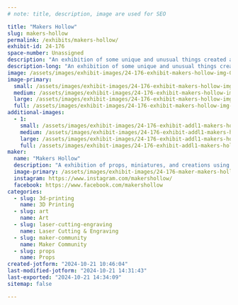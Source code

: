 ```yaml
---
# note: title, description, image are used for SEO

title: "Makers Hollow"
slug: makers-hollow
permalink: /exhibits/makers-hollow/
exhibit-id: 24-176
space-number: Unassigned
description: "An exhibition of some unique and unusual things created at Makers Hollow and how they were made."
description-long: "An exhibition of some unique and unusual things created at Makers Hollow and how they were made, like Magic Wheelchair costumes and Makey Zoetropes, props and sets, and art of all kinds."
image: /assets/images/exhibit-images/24-176-exhibit-makers-hollow-img-0638-3936-large.jpeg
image-primary: 
  small: /assets/images/exhibit-images/24-176-exhibit-makers-hollow-img-0638-3936-small.jpeg
  medium: /assets/images/exhibit-images/24-176-exhibit-makers-hollow-img-0638-3936-medium.jpeg
  large: /assets/images/exhibit-images/24-176-exhibit-makers-hollow-img-0638-3936-large.jpeg
  full: /assets/images/exhibit-images/24-176-exhibit-makers-hollow-img-0638-3936-full.jpeg
additional-images: 
  - 1:
    small: /assets/images/exhibit-images/24-176-exhibit-addl1-makers-hollow-carter-reveal-small.jpeg
    medium: /assets/images/exhibit-images/24-176-exhibit-addl1-makers-hollow-carter-reveal-medium.jpeg
    large: /assets/images/exhibit-images/24-176-exhibit-addl1-makers-hollow-carter-reveal-large.jpeg
    full: /assets/images/exhibit-images/24-176-exhibit-addl1-makers-hollow-carter-reveal-full.jpeg
maker: 
  name: "Makers Hollow"
  description: "A exhibition of props, miniatures, and creations using diferent tools, materials, and techniques of creation.  With over three decades of fabrication experience in creating all types of objects, large and small, we want to share our knowledge and experience with you about making.  We especially love talking about our project collaborations with Magic Wheelchair and our Makey Zoetrope."
  image-primary: /assets/images/exhibit-images/24-176-maker-makers-hollow-img-0638-medium.jpeg
  instagram: https://www.instagram.com/makershollow/
  facebook: https://www.facebook.com/makershollow
categories: 
  - slug: 3d-printing
    name: 3D Printing
  - slug: art
    name: Art
  - slug: laser-cutting-engraving
    name: Laser Cutting & Engraving
  - slug: maker-community
    name: Maker Community
  - slug: props
    name: Props
created-jotform: "2024-10-21 10:46:04"
last-modified-jotform: "2024-10-21 14:31:43"
last-exported: "2024-10-21 14:34:09"
sitemap: false

---
```

